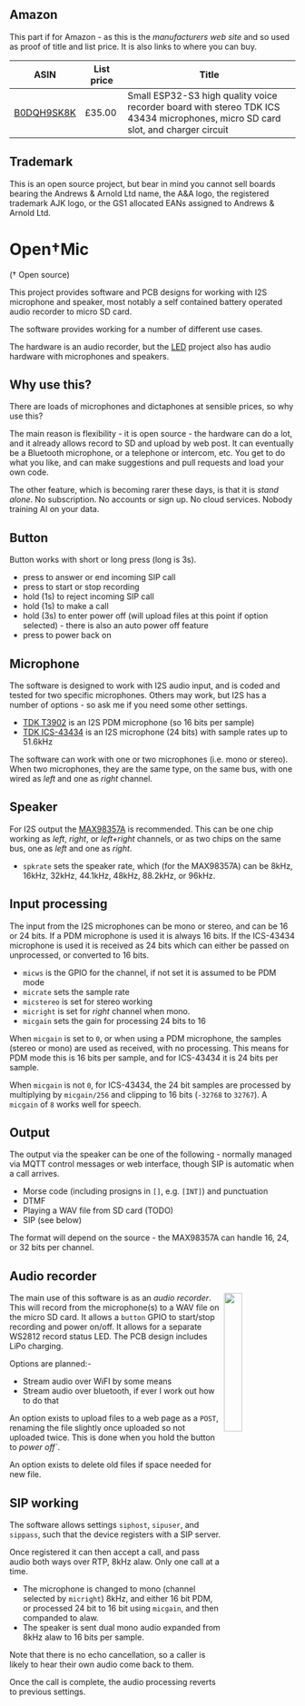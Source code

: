 ## Amazon

This part if for Amazon - as this is the *manufacturers web site* and so used as proof of title and list price. It is also links to where you can buy.

|ASIN|List price|Title|
|-----|----|----|
|[B0DQH9SK8K](https://www.amazon.co.uk/dp/B0DQH9SK8K)|£35.00|Small ESP32-S3 high quality voice recorder board with stereo TDK ICS 43434 microphones, micro SD card slot, and charger circuit|

## Trademark

This is an open source project, but bear in mind you cannot sell boards bearing the Andrews & Arnold Ltd name, the A&A logo, the registered trademark AJK logo, or the GS1 allocated EANs assigned to Andrews & Arnold Ltd.

# Open†Mic

(† Open source)

This project provides software and PCB designs for working with I2S microphone and speaker, most notably a self contained battery operated audio recorder to micro SD card.

The software provides working for a number of different use cases.

The hardware is an audio recorder, but the [LED](https://github.com/revk/ESP32-LED) project also has audio hardware with microphones and speakers.

## Why use this?

There are loads of microphones and dictaphones at sensible prices, so why use this?

The main reason is flexibility - it is open source - the hardware can do a lot, and it already allows record to SD and upload by web post. It can eventually be a Bluetooth microphone, or a telephone or intercom, etc. You get to do what you like, and can make suggestions and pull requests and load your own code.

The other feature, which is becoming rarer these days, is that it is *stand alone*. No subscription. No accounts or sign up. No cloud services. Nobody training AI on your data.

## Button

Button works with short or long press (long is 3s).

* press to answer or end incoming SIP call
* press to start or stop recording
* hold (1s) to reject incoming SIP call
* hold (1s) to make a call
* hold (3s) to enter power off (will upload files at this point if option selected) - there is also an auto power off feature
* press to power back on

## Microphone

The software is designed to work with I2S audio input, and is coded and tested for two specific microphones. Others may work, but I2S has a number of options - so ask me if you need some other settings.

* [TDK T3902](https://www.lcsc.com/datasheet/lcsc_datasheet_2401291125_TDK-InvenSense-MMICT390200012_C3171752.pdf) is an I2S PDM microphone (so 16 bits per sample)
* [TDK ICS-43434](https://www.lcsc.com/datasheet/lcsc_datasheet_2312010321_TDK-InvenSense-ICS-43434_C5656610.pdf) is an I2S microphone (24 bits) with sample rates up to 51.6kHz

The software can work with one or two microphones (i.e. mono or stereo). When two microphones, they are the same type, on the same bus, with one wired as *left* and one as *right* channel. 

## Speaker

For I2S output the [MAX98357A](https://www.lcsc.com/datasheet/lcsc_datasheet_2106070436_Analog-Devices-Inc--Maxim-Integrated-MAX98357AEWL-T_C2682619.pdf) is recommended. This can be one chip working as *left*, *right*, or *left+right* channels, or as two chips on the same bus, one as *left* and one as *right*.

* `spkrate` sets the speaker rate, which (for the MAX98357A) can be 8kHz, 16kHz, 32kHz, 44.1kHz, 48kHz, 88.2kHz, or 96kHz.

## Input processing

The input from the I2S microphones can be mono or stereo, and can be 16 or 24 bits. If a PDM microphone is used it is always 16 bits. If the ICS-43434 microphone is used it is received as 24 bits which can either be passed on unprocessed, or converted to 16 bits.

* `micws` is the GPIO for the channel, if not set it is assumed to be PDM mode
* `micrate` sets the sample rate
* `micstereo` is set for stereo working
* `micright` is set for *right* channel when mono.
* `micgain` sets the gain for processing 24 bits to 16

When `micgain` is set to `0`, or when using a PDM microphone, the samples (stereo or mono) are used as received, with no processing. This means for PDM mode this is 16 bits per sample, and for ICS-43434 it is 24 bits per sample.

When `micgain` is not `0`, for ICS-43434, the 24 bit samples are processed by multiplying by `micgain/256` and clipping to 16 bits (`-32768` to `32767`). A `micgain` of `8` works well for speech.

## Output

The output via the speaker can be one of the following - normally managed via MQTT control messages or web interface, though SIP is automatic when a call arrives.

* Morse code (including prosigns in `[]`, e.g. `[INT]`) and punctuation
* DTMF
* Playing a WAV file from SD card (TODO)
* SIP (see below)

The format will depend on the source - the MAX98357A can handle 16, 24, or 32 bits per channel.

## Audio recorder

<img src=https://github.com/user-attachments/assets/b2708de2-0341-4d64-8e58-601e501d9787 width=25% align=right>

The main use of this software is as an *audio recorder*. This will record from the microphone(s) to a WAV file on the micro SD card. It allows a `button` GPIO to start/stop recording and power on/off. It allows for a separate WS2812 record status LED. The PCB design includes LiPo charging.

Options are planned:-

* Stream audio over WiFI by some means
* Stream audio over bluetooth, if ever I work out how to do that

An option exists to upload files to a web page as a `POST`, renaming the file slightly once uploaded so not uploaded twice. This is done when you hold the button to *power off`*.

An option exists to delete old files if space needed for new file.

## SIP working

The software allows settings `siphost`, `sipuser`, and `sippass`, such that the device registers with a SIP server.

Once registered it can then accept a call, and pass audio both ways over RTP, 8kHz alaw. Only one call at a time.

* The microphone is changed to mono (channel selected by `micright`) 8kHz, and either 16 bit PDM, or processed 24 bit to 16 bit using `micgain`, and then companded to alaw.
* The speaker is sent dual mono audio expanded from 8kHz alaw to 16 bits per sample.

Note that there is no echo cancellation, so a caller is likely to hear their own audio come back to them.

Once the call is complete, the audio processing reverts to previous settings.
